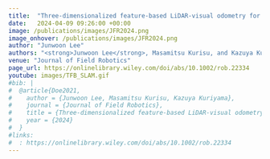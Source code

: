 ```yaml
---
title:  "Three‐dimensionalized feature‐based LiDAR‐visual odometry for online mapping of unpaved road surfaces"
date:   2024-04-09 09:26:00 +00:00
image: /publications/images/JFR2024.png
image_onhover: /publications/images/JFR2024.png
author: "Junwoon Lee"
authors: "<strong>Junwoon Lee</strong>, Masamitsu Kurisu, and Kazuya Kuriyama"
venue: "Journal of Field Robotics"
page_url: https://onlinelibrary.wiley.com/doi/abs/10.1002/rob.22334
youtube: images/TFB_SLAM.gif
#bib: |
#  @article{Doe2021,
#    author = {Junwoon Lee, Masamitsu Kurisu, Kazuya Kuriyama},
#    journal = {Journal of Field Robotics},
#    title = {Three‐dimensionalized feature‐based LiDAR‐visual odometry for online mapping of unpaved road surfaces},
#    year = {2024}
#  }
#links:
#  : https://onlinelibrary.wiley.com/doi/abs/10.1002/rob.22334
---
```

